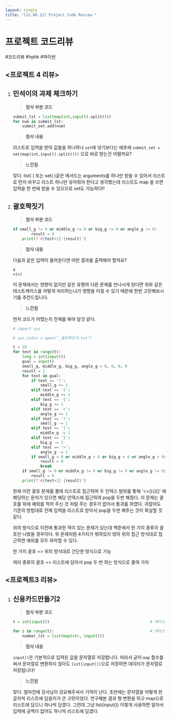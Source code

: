 ```yaml
---
layout: single
title: "[22.08.12] Project Code Review "
---
```

# 프로젝트 코드리뷰

#코드리뷰 #hphk #파이썬



## <프로젝트 4 리뷰>

1. ## 민석이의 과제 체크하기

   > **첨삭 부분 코드**

   ```python
   submit_lst = list(map(int,input().split()))
   for num in submit_lst:
       submit_set.add(num)
   ```

   > **첨삭 내용**

   리스트로 입력을 받아 값들을 하나하나 `set`에 넣기보다는 애초에 `submit_set = set(map(int,input().split()))` 으로 바로 받는건 어떨까요?

   > **느낀점**

   맞다. list( ) 또는 set( )같은 메서드는 arguments를 하나만 받을 수 있어서 리스트로 먼저 바꾸고 리스트 하나만 넣어줘야 한다고 생각했는데 리스트도 map 을 쓰면 입력을 한 번에 받을 수 있으므로 set도 가능하다!!

   

   

2. ## 괄호짝짓기

   > **첨삭 부분 코드**

   ```python
   if small_g != 0 or middle_g != 0 or big_g != 0 or angle_g != 0:
           result = 0
       print(f'#{test+1} {result}')
   ```

   > **첨삭 내용**

   다음과 같은 입력이 들어온다면 어떤 결과를 출력해야 할까요?

   ```
   4
   <(>)
   ```

   이 문제에서는 영향이 없지만 같은 유형의 다른 문제를 만나시게 된다면 위와 같은 테스트케이스를 어떻게 처리하는냐가 영향을 미칠 수 있기 때문에 한번 고민해보시기를 추천드립니다.

   > **느낀점**

   먼저 코드가 어땠는지 전체를 봐야 알것 같다.

   ```python
   # import sys
   
   # sys.stdin = open("_괄호짝짓기.txt")
   
   t = 10
   for test in range(t):
       long = int(input())
       gual = input()
       small_g, middle_g, big_g, angle_g = 0, 0, 0, 0
       result = 1
       for text in gual:
           if text == '(':
               small_g += 1
           elif text == '[':
               middle_g += 1
           elif text == '{':
               big_g += 1
           elif text == '<':
               angle_g += 1
           elif text == ')':
               small_g -= 1
           elif text == ']':
               middle_g -= 1
           elif text == '}':
               big_g -= 1
           elif text == '>':
               angle_g -= 1
           if small_g < 0 or middle_g < 0 or big_g < 0 or angle_g < 0:
               result = 0
               break
       if small_g != 0 or middle_g != 0 or big_g != 0 or angle_g != 0:
           result = 0
       print(f'#{test+1} {result}')
   ```

   원래 이런 괄호 문제를 풀때 리스트로 접근하여 두 인덱스 범위를 통해  '<>(){}[]' 에 해당하는 문자가 있으면 해당 인덱스에 접근하여 pop을 두번 해줬다. 이 문제는 괄호를 위에 예외를 적어 주신 것 처럼 주는 경우가 없어서 통과를 하였다. 귀찮아도 기존의 방법대로 전체 입력을 리스트로 받아서 pop을 두번 해주는 것이 확실할 것 같다.

   위의 방식으로 이전에 통과한 적이 있는 문제가 있는데 백준에서 한 가지 종류의 괄호만 나왔을 경우이다. 위 문제처럼 4가지가 썪여있지 않아 위의 접근 방식대로 접근하면 예외를 모두 파악할 수 있다. 

   한 가지 괄호 => 위의 방식대로 간단한 방식으로 가능

   여러 종류의 괄호 => 리스트에 담아서 pop 두 번 하는 방식으로 줄여 가자

   

   

## <프로젝트3 리뷰>

1. ## 신용카드만들기2

   > **첨삭 부분 코드**

   ```python
   t = int(input())                                            # 케이스 개수
   
   for i in range(t):                                          # 케이스 반복
       number_lst = list(map(str, input()))
   ```

   > **첨삭 내용**

   `input()`은 기본적으로 입력된 값을 문자열로 저장합니다. 따라서 굳이 `map` 함수를 써서 문자열로 변환하지 않아도 `list(input())`으로 저장하면 데이터가 문자열로 저장됩니다!

   > **느낀점**

   맞다. 얼마전에 강사님이 강요해주셔서 기억이 난다. 초반에는 문자열을 어떻게 한 글자씩 리스트에 담을지가 큰 고민이었다. 연구해본 결과 형 변환을 하고 map으로 리스트에 담으니 하나씩 담겼다. 그런데 그냥 list(input()) 이렇게 사용하면 알아서 입력에 공백이 없어도 하나씩 리스트에 담겼다.
